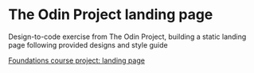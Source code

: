 # The Odin Project landing page
 
Design-to-code exercise from The Odin Project, building a static landing page following provided designs and style guide

[Foundations course project: landing page](https://www.theodinproject.com/lessons/foundations-landing-page)
